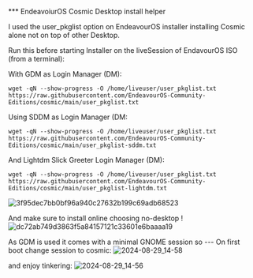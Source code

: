 *** EndeavoiurOS Cosmic Desktop install helper

I used the user_pkglist option on EndeavourOS installer installing Cosmic alone not on top of other Desktop.

Run this before starting Installer on the liveSession of EndavourOS ISO (from a terminal):


With GDM as Login Manager (DM):

```
wget -qN --show-progress -O /home/liveuser/user_pkglist.txt https://raw.githubusercontent.com/EndeavourOS-Community-Editions/cosmic/main/user_pkglist.txt
```

Using SDDM as Login Manager (DM:

```
wget -qN --show-progress -O /home/liveuser/user_pkglist.txt https://raw.githubusercontent.com/EndeavourOS-Community-Editions/cosmic/main/user_pkglist-sddm.txt
```

And Lightdm Slick Greeter Login Manager (DM):

```
wget -qN --show-progress -O /home/liveuser/user_pkglist.txt https://raw.githubusercontent.com/EndeavourOS-Community-Editions/cosmic/main/user_pkglist-lightdm.txt
```

![3f95dec7bb0bf96a940c27632b199c69adb68523](https://github.com/user-attachments/assets/4d927a9a-01d1-4964-8d46-192563e2412a)


And make sure to install online choosing no-desktop ! 
![dc72ab749d3863f5a84157121c33601e6baaaa19](https://github.com/user-attachments/assets/7a0ba1de-dfde-4309-ad27-33a6977fe806)

As GDM is used it comes with a minimal GNOME session so --- 
On first boot change session to cosmic:
![2024-08-29_14-58](https://github.com/user-attachments/assets/5535cc8a-ed34-43c4-8292-45f63d44aca5)

and enjoy tinkering:
![2024-08-29_14-56](https://github.com/user-attachments/assets/84773cc4-f945-4069-b4c8-454098a9dace)
